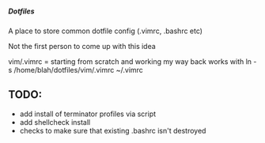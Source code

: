 

##### Dotfiles
A place to store common dotfile config (.vimrc, .bashrc etc) 

Not the first person to come up with this idea 


vim/.vimrc = starting from scratch and working my way back
works with ln -s /home/blah/dotfiles/vim/.vimrc ~/.vimrc

## TODO:
- add install of terminator profiles via script
- add shellcheck install 
- checks to make sure that existing .bashrc isn't destroyed
